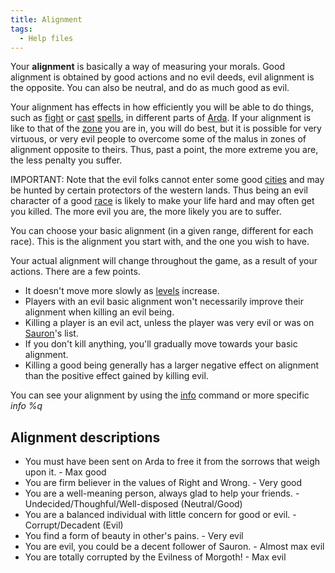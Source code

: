 ```yaml
---
title: Alignment
tags:
  - Help files
---
```

Your **alignment** is basically a way of measuring your morals. Good
alignment is obtained by good actions and no evil deeds, evil alignment
is the opposite. You can also be neutral, and do as much good as evil.

Your alignment has effects in how efficiently you will be able to do
things, such as [fight](combat "wikilink") or [cast](cast "wikilink")
[spells](spell "wikilink"), in different parts of
[Arda](Arda "wikilink"). If your alignment is like to that of the
[zone](zone "wikilink") you are in, you will do best, but it is possible
for very virtuous, or very evil people to overcome some of the malus in
zones of alignment opposite to theirs. Thus, past a point, the more
extreme you are, the less penalty you suffer.

IMPORTANT: Note that the evil folks cannot enter some good
[cities](city "wikilink") and may be hunted by certain protectors of the
western lands. Thus being an evil character of a good
[race](race "wikilink") is likely to make your life hard and may often
get you killed. The more evil you are, the more likely you are to
suffer.

You can choose your basic alignment (in a given range, different for
each race). This is the alignment you start with, and the one you wish
to have.

Your actual alignment will change throughout the game, as a result of
your actions. There are a few points.

- It doesn't move more slowly as [levels](level "wikilink") increase.
- Players with an evil basic alignment won't necessarily improve their
  alignment when killing an evil being.
- Killing a player is an evil act, unless the player was very evil or
  was on [Sauron](Sauron "wikilink")'s list.
- If you don't kill anything, you'll gradually move towards your basic
  alignment.
- Killing a good being generally has a larger negative effect on
  alignment than the positive effect gained by killing evil.

You can see your alignment by using the [info](info "wikilink") command
or more specific *info %q*

## Alignment descriptions

- You must have been sent on Arda to free it from the sorrows that weigh
  upon it. - Max good
- You are firm believer in the values of Right and Wrong. - Very good
- You are a well-meaning person, always glad to help your friends. -
  Undecided/Thoughful/Well-disposed (Neutral/Good)
- You are a balanced individual with little concern for good or evil. -
  Corrupt/Decadent (Evil)
- You find a form of beauty in other's pains. - Very evil
- You are evil, you could be a decent follower of Sauron. - Almost max
  evil
- You are totally corrupted by the Evilness of Morgoth! - Max evil
